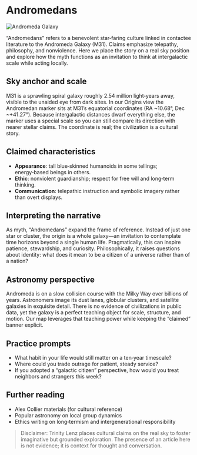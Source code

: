# Andromedans

![Andromeda Galaxy](https://upload.wikimedia.org/wikipedia/commons/a/ab/Andromeda_galaxy_2.jpg)

“Andromedans” refers to a benevolent star‑faring culture linked in contactee literature to the Andromeda Galaxy (M31). Claims emphasize telepathy, philosophy, and nonviolence. Here we place the story on a real sky position and explore how the myth functions as an invitation to think at intergalactic scale while acting locally.

## Sky anchor and scale

M31 is a sprawling spiral galaxy roughly 2.54 million light‑years away, visible to the unaided eye from dark sites. In our Origins view the Andromedan marker sits at M31’s equatorial coordinates (RA ~10.68°, Dec ~+41.27°). Because intergalactic distances dwarf everything else, the marker uses a special scale so you can still compare its direction with nearer stellar claims. The coordinate is real; the civilization is a cultural story.

## Claimed characteristics

- **Appearance**: tall blue‑skinned humanoids in some tellings; energy‑based beings in others.
- **Ethic**: nonviolent guardianship; respect for free will and long‑term thinking.
- **Communication**: telepathic instruction and symbolic imagery rather than overt displays.

## Interpreting the narrative

As myth, “Andromedans” expand the frame of reference. Instead of just one star or cluster, the origin is a whole galaxy—an invitation to contemplate time horizons beyond a single human life. Pragmatically, this can inspire patience, stewardship, and curiosity. Philosophically, it raises questions about identity: what does it mean to be a citizen of a universe rather than of a nation?

## Astronomy perspective

Andromeda is on a slow collision course with the Milky Way over billions of years. Astronomers image its dust lanes, globular clusters, and satellite galaxies in exquisite detail. There is no evidence of civilizations in public data, yet the galaxy is a perfect teaching object for scale, structure, and motion. Our map leverages that teaching power while keeping the “claimed” banner explicit.

## Practice prompts

- What habit in your life would still matter on a ten‑year timescale?
- Where could you trade outrage for patient, steady service?
- If you adopted a “galactic citizen” perspective, how would you treat neighbors and strangers this week?

## Further reading

- Alex Collier materials (for cultural reference)
- Popular astronomy on local group dynamics
- Ethics writing on long‑termism and intergenerational responsibility

> Disclaimer: Trinity Lenz places cultural claims on the real sky to foster imaginative but grounded exploration. The presence of an article here is not evidence; it is context for thought and conversation.
